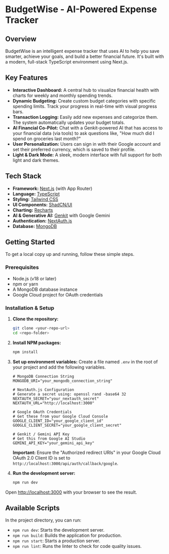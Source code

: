# BudgetWise - AI-Powered Expense Tracker

## Overview

BudgetWise is an intelligent expense tracker that uses AI to help you save smarter, achieve your goals, and build a better financial future. It's built with a modern, full-stack TypeScript environment using Next.js.

## Key Features

- **Interactive Dashboard:** A central hub to visualize financial health with charts for weekly and monthly spending trends.
- **Dynamic Budgeting:** Create custom budget categories with specific spending limits. Track your progress in real-time with visual progress bars.
- **Transaction Logging:** Easily add new expenses and categorize them. The system automatically updates your budget totals.
- **AI Financial Co-Pilot:** Chat with a Genkit-powered AI that has access to your financial data (via tools) to ask questions like, "How much did I spend on groceries last month?"
- **User Personalization:** Users can sign in with their Google account and set their preferred currency, which is saved to their profile.
- **Light & Dark Mode:** A sleek, modern interface with full support for both light and dark themes.

## Tech Stack

- **Framework:** [Next.js](https://nextjs.org/) (with App Router)
- **Language:** [TypeScript](https://www.typescriptlang.org/)
- **Styling:** [Tailwind CSS](https://tailwindcss.com/)
- **UI Components:** [ShadCN/UI](https://ui.shadcn.com/)
- **Charting:** [Recharts](https://recharts.org/)
- **AI & Generative AI:** [Genkit](https://firebase.google.com/docs/genkit) with Google Gemini
- **Authentication:** [NextAuth.js](https://next-auth.js.org/)
- **Database:** [MongoDB](https://www.mongodb.com/)

## Getting Started

To get a local copy up and running, follow these simple steps.

### Prerequisites

- Node.js (v18 or later)
- npm or yarn
- A MongoDB database instance
- Google Cloud project for OAuth credentials

### Installation & Setup

1. **Clone the repository:**
   ```sh
   git clone <your-repo-url>
   cd <repo-folder>
   ```

2. **Install NPM packages:**
   ```sh
   npm install
   ```

3. **Set up environment variables:**
   Create a file named `.env` in the root of your project and add the following variables.

   ```env
   # MongoDB Connection String
   MONGODB_URI="your_mongodb_connection_string"

   # NextAuth.js Configuration
   # Generate a secret using: openssl rand -base64 32
   NEXTAUTH_SECRET="your_nextauth_secret"
   NEXTAUTH_URL="http://localhost:3000"

   # Google OAuth Credentials
   # Get these from your Google Cloud Console
   GOOGLE_CLIENT_ID="your_google_client_id"
   GOOGLE_CLIENT_SECRET="your_google_client_secret"
   
   # Genkit / Gemini API Key
   # Get this from Google AI Studio
   GEMINI_API_KEY="your_gemini_api_key"
   ```
   **Important:** Ensure the "Authorized redirect URIs" in your Google Cloud OAuth 2.0 Client ID is set to `http://localhost:3000/api/auth/callback/google`.

4. **Run the development server:**
   ```sh
   npm run dev
   ```

Open [http://localhost:3000](http://localhost:3000) with your browser to see the result.

## Available Scripts

In the project directory, you can run:

- `npm run dev`: Starts the development server.
- `npm run build`: Builds the application for production.
- `npm run start`: Starts a production server.
- `npm run lint`: Runs the linter to check for code quality issues.

